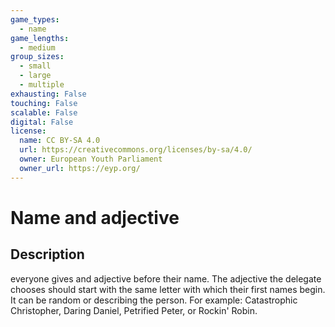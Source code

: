 ```yaml
---
game_types:
  - name
game_lengths:
  - medium
group_sizes:
  - small
  - large
  - multiple
exhausting: False
touching: False
scalable: False
digital: False
license:
  name: CC BY-SA 4.0
  url: https://creativecommons.org/licenses/by-sa/4.0/
  owner: European Youth Parliament
  owner_url: https://eyp.org/
---
```

# Name and adjective

## Description
everyone gives and adjective before their name. The adjective the delegate chooses should start with the same letter with which their first names begin. It can be random or describing the person. For example: Catastrophic Christopher, Daring Daniel, Petrified Peter, or Rockin' Robin.
